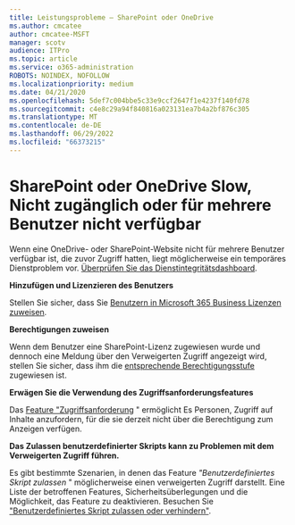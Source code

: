 ```yaml
---
title: Leistungsprobleme – SharePoint oder OneDrive
ms.author: cmcatee
author: cmcatee-MSFT
manager: scotv
audience: ITPro
ms.topic: article
ms.service: o365-administration
ROBOTS: NOINDEX, NOFOLLOW
ms.localizationpriority: medium
ms.date: 04/21/2020
ms.openlocfilehash: 5def7c004bbe5c33e9ccf2647f1e4237f140fd78
ms.sourcegitcommit: c4e8c29a94f840816a023131ea7b4a2bf876c305
ms.translationtype: MT
ms.contentlocale: de-DE
ms.lasthandoff: 06/29/2022
ms.locfileid: "66373215"
---
```

# <a name="sharepoint-or-onedrive-slow-inaccessible-or-unavailable-for-multiple-users"></a>SharePoint oder OneDrive Slow, Nicht zugänglich oder für mehrere Benutzer nicht verfügbar

Wenn eine OneDrive- oder SharePoint-Website nicht für mehrere Benutzer verfügbar ist, die zuvor Zugriff hatten, liegt möglicherweise ein temporäres Dienstproblem vor. [Überprüfen Sie das Dienstintegritätsdashboard](https://portal.office.com/adminportal/home#/servicehealth).

**Hinzufügen und Lizenzieren des Benutzers**

Stellen Sie sicher, dass Sie [Benutzern in Microsoft 365 Business Lizenzen zuweisen](https://docs.microsoft.com/microsoft-365/admin/add-users/add-users).


**Berechtigungen zuweisen**

Wenn dem Benutzer eine SharePoint-Lizenz zugewiesen wurde und dennoch eine Meldung über den Verweigerten Zugriff angezeigt wird, stellen Sie sicher, dass ihm die [entsprechende Berechtigungsstufe](https://docs.microsoft.com/sharepoint/understanding-permission-levels) zugewiesen ist.

**Erwägen Sie die Verwendung des Zugriffsanforderungsfeatures**

Das [Feature "Zugriffsanforderung](https://support.office.com/article/Set-up-and-manage-access-requests-94B26E0B-2822-49D4-929A-8455698654B3) " ermöglicht Es Personen, Zugriff auf Inhalte anzufordern, für die sie derzeit nicht über die Berechtigung zum Anzeigen verfügen.

**Das Zulassen benutzerdefinierter Skripts kann zu Problemen mit dem Verweigerten Zugriff führen.**

Es gibt bestimmte Szenarien, in denen das Feature *"Benutzerdefiniertes Skript zulassen* " möglicherweise einen verweigerten Zugriff darstellt. Eine Liste der betroffenen Features, Sicherheitsüberlegungen und die Möglichkeit, das Feature zu deaktivieren. Besuchen Sie ["Benutzerdefiniertes Skript zulassen oder verhindern"](https://docs.microsoft.com/sharepoint/allow-or-prevent-custom-script).

